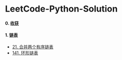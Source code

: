 # LeetCode-Python-Solution
#### 0. [收获](收获.md)
#### 1. [链表](1.链表/.)
- [21. 合并两个有序链表](1.链表/21.合并两个有序链表.py)
- [141. 环形链表](1.链表/141.环形链表.py)